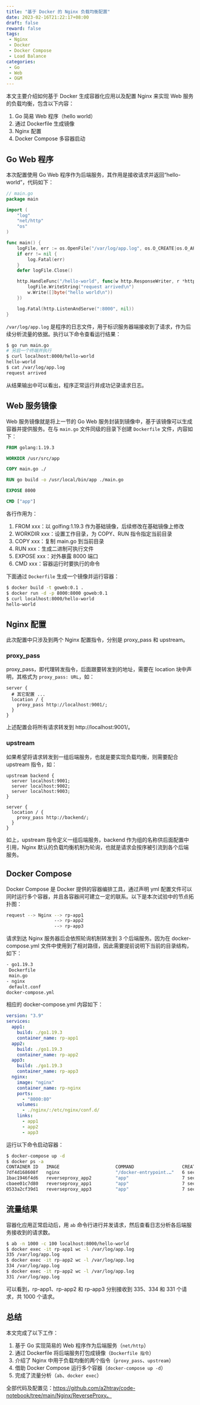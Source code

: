 ```yaml
---
title: "基于 Docker 的 Nginx 负载均衡配置"
date: 2023-02-16T21:22:17+08:00
draft: false
reward: false
tags:
 - Nginx
 - Docker
 - Docker Compose
 - Load Balance
categories:
 - Go
 - Web
 - O&M
---
```


本文主要介绍如何基于 Docker 生成容器化应用以及配置 Nginx 来实现 Web 服务的负载均衡，包含以下内容：

1. Go 简易 Web 程序（hello world）
2. 通过 Dockerfile 生成镜像
3. Nginx 配置
4. Docker Compose 多容器启动

## Go Web 程序

本次配置使用 Go Web 程序作为后端服务，其作用是接收请求并返回“hello-world”，代码如下：

```go
// main.go
package main

import (
	"log"
	"net/http"
	"os"
)

func main() {
	logFile, err := os.OpenFile("/var/log/app.log", os.O_CREATE|os.O_APPEND|os.O_RDWR, 0777)
	if err != nil {
		log.Fatal(err)
	}
	defer logFile.Close()

	http.HandleFunc("/hello-world", func(w http.ResponseWriter, r *http.Request) {
		logFile.WriteString("request arrived\n")
		w.Write([]byte("hello world\n"))
	})

	log.Fatal(http.ListenAndServe(":8000", nil))
}

```

`/var/log/app.log` 是程序的日志文件，用于标识服务器端接收到了请求，作为后续分析流量的依据。执行以下命令查看运行结果：

```bash
$ go run main.go
# 另启一个终端并执行
$ curl localhost:8000/hello-world
hello-world
$ cat /var/log/app.log
request arrived
```

从结果输出中可以看出，程序正常运行并成功记录请求日志。

## Web 服务镜像

Web 服务镜像就是将上一节的 Go Web 服务封装到镜像中，基于该镜像可以生成容器并提供服务。在与 `main.go` 文件同级的目录下创建 `Dockerfile` 文件，内容如下：

```dockerfile
FROM golang:1.19.3

WORKDIR /usr/src/app

COPY main.go ./

RUN go build -o /usr/local/bin/app ./main.go

EXPOSE 8000

CMD ["app"]
```

各行作用为：

1. FROM xxx：以 golfing:1.19.3 作为基础镜像，后续修改在基础镜像上修改
2. WORKDIR xxx：设置工作目录，为 COPY、RUN 指令指定当前目录
3. COPY xxx：复制 main.go 到当前目录
4. RUN xxx：生成二进制可执行文件
5. EXPOSE xxx：对外暴露 8000 端口
6. CMD xxx：容器运行时要执行的命令

下面通过 `Dockerfile` 生成一个镜像并运行容器：

```bash
$ docker build -t goweb:0.1 .
$ docker run -d -p 8000:8000 goweb:0.1
$ curl localhost:8000/hello-world
hello-world
```

## Nginx 配置

此次配置中只涉及到两个 Nginx 配置指令，分别是 proxy_pass 和 upstream。

### proxy_pass

proxy_pass，即代理转发指令，后面跟要转发到的地址，需要在 location 块中声明，其格式为 `proxy_pass: URL`，如：

```nginx
server {
  # 其它配置 ...
  location / {
    proxy_pass http://localhost:9001/;
  }
}
```

上述配置会将所有请求转发到 http://localhost:9001/。

### upstream

如果希望将请求转发到一组后端服务，也就是要实现负载均衡，则需要配合 upstream 指令，如：

```nginx
upstream backend {
  server localhost:9001;
  server localhost:9002;
  server localhost:9003;
}

server {
  location / {
    proxy_pass http://backend/;
  }
}
```

如上，upstream 指令定义一组后端服务，backend 作为组的名称供后面配置中引用，Nginx 默认的负载均衡机制为轮询，也就是请求会按序被引流到各个后端服务。

## Docker Compose

Docker Compose 是 Docker 提供的容器编排工具，通过声明 yml 配置文件可以同时运行多个容器，并且各容器间可建立一定的联系。以下是本次试验中的节点拓扑图：

```bash
request --> Nginx --> rp-app1
                  --> rp-app2
                  --> rp-app3
```

请求到达 Nginx 服务器后会依照轮询机制转发到 3 个后端服务。因为在 docker-compose.yml 文件中使用到了相对路径，因此需要提前说明下当前的目录结构，如下：

```bash
- go1.19.3
 Dockerfile
 main.go
- nginx
 default.conf
docker-compose.yml
```

相应的 docker-compose.yml 内容如下：

```yaml
version: "3.9"
services:
  app1:
    build: ./go1.19.3
    container_name: rp-app1
  app2:
    build: ./go1.19.3
    container_name: rp-app2
  app3:
    build: ./go1.19.3
    container_name: rp-app3
  nginx:
    image: "nginx"
    container_name: rp-nginx
    ports:
      - "8000:80"
    volumes:
      - ./nginx/:/etc/nginx/conf.d/
    links:
      - app1
      - app2
      - app3
```

运行以下命令启动容器：

```bash
$ docker-compose up -d
$ docker ps -a
CONTAINER ID   IMAGE                     COMMAND                  CREATED         STATUS                     PORTS                  NAMES
7df4d168608f   nginx                     "/docker-entrypoint.…"   6 seconds ago   Up 5 seconds               0.0.0.0:8000->80/tcp   rp-nginx
1bac1946f4d6   reverseproxy_app2         "app"                    7 seconds ago   Up 5 seconds               8000/tcp               rp-app2
cbaee01c7d80   reverseproxy_app1         "app"                    7 seconds ago   Up 6 seconds               8000/tcp               rp-app1
0533a2cf39d1   reverseproxy_app3         "app"                    7 seconds ago   Up 6 seconds               8000/tcp               rp-app3
```

## 流量结果

容器化应用正常启动后，用 `ab` 命令行进行并发请求，然后查看日志分析各后端服务接收到的请求数。

```bash
$ ab -n 1000 -c 100 localhost:8000/hello-world
$ docker exec -it rp-app1 wc -l /var/log/app.log
335 /var/log/app.log
$ docker exec -it rp-app2 wc -l /var/log/app.log
334 /var/log/app.log
$ docker exec -it rp-app2 wc -l /var/log/app.log
331 /var/log/app.log
```

可以看到，rp-app1、rp-app2 和 rp-app3 分别接收到 335、334 和 331 个请求，共 1000 个请求。

## 总结

本文完成了以下工作：

1. 基于 Go 实现简易的 Web 程序作为后端服务（`net/http`）
2. 通过 Dockerfile 将后端服务打包成镜像（`Dockerfile 指令`）
3. 介绍了 Nginx 中用于负载均衡的两个指令（`proxy_pass`、`upstream`）
4. 借助 Docker Compose 运行多个容器（`docker-compose up -d`）
5. 完成了流量分析（`ab`、`docker exec`）

全部代码及配置见：https://github.com/a2htray/code-notebook/tree/main/Nginx/ReverseProxy。
